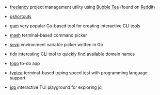 -   [freelancy](https://github.com/RuslanGagushin/freelancy.go)  project management utility using [Bubble Tea](https://github.com/charmbracelet/bubbletea) (found on [Reddit)](https://www.reddit.com/r/commandline/comments/1j0wld0/built_a_tui_freelance_management_app_in_go/)

-   [gshortcuts](https://github.com/jpinilloslr/gshortcuts)

-   [gum](https://github.com/charmbracelet/gum) very popular Go-based tool for creating interactive CLI tools

-   [mash](https://github.com/dennisbergevin/mash) terminal-based command picker

-   [sevp](https://github.com/masamerc/sevp) environment variable picker written in Go

-   [tldx](https://github.com/brandonyoungdev/tldx) interesting CLI tool to quickly find available domain names

-   [togo](https://github.com/prime-run/togo/) to-do app

-   [typtea](https://github.com/ashish0kumar/typtea) terminal-based typing speed test with programming language support

-   [jqp](https://github.com/noahgorstein/jqp) interactive TUI playground for exploring jq
